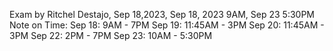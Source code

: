 Exam by Ritchel Destajo, Sep 18,2023, Sep 18, 2023 9AM, Sep 23 5:30PM 
Note on Time:
  Sep 18: 9AM - 7PM
  Sep 19: 11:45AM - 3PM
  Sep 20: 11:45AM - 3PM
  Sep 22: 2PM - 7PM
  Sep 23: 10AM - 5:30PM
